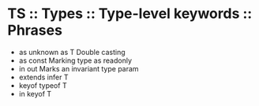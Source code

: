 # TS :: Types :: Type-level keywords :: Phrases

- as unknown as T  Double casting
- as const         Marking type as readonly
- in out           Marks an invariant type param
- extends infer T  
- keyof typeof T   
- in keyof T       
